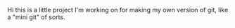 Hi this is a little project I'm working on for making my own version of git, like a "mini git" of sorts.

